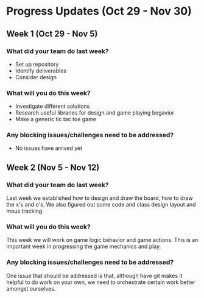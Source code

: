 # Progress Updates (Oct 29 - Nov 30)

## Week 1 (Oct 29 - Nov 5)

### What did your team do last week?
* Set up repository
* Identify deliverables
* Consider design

### What will you do this week?
* Investigate different solutions
* Research useful libraries for design and game playing begavior
* Make a generic tic tac toe game

### Any blocking issues/challenges need to be addressed?
* No issues have arrived yet


## Week 2 (Nov 5 - Nov 12)

### What did your team do last week?
Last week we established how to design and draw the board, how to
draw the x's and o's. We also figured out some code and class design
layout and mous tracking.

### What will you do this week?
This week we will work on game logic behavior and game actions. This
is an important week in progressing the game mechanics and play.

### Any blocking issues/challenges need to be addressed?
One issue that should be addressed is that, although have git makes
it helpful to do work on your own, we need to orchestrate 
certain work better amongst ourselves.